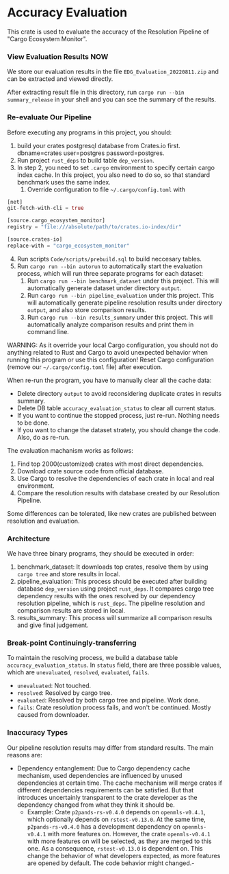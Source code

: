 # Accuracy Evaluation

This crate is used to evaluate the accuracy of the Resolution Pipeline of "Cargo Ecosystem Monitor".
### View Evaluation Results NOW

We store our evaluation results in the file `EDG_Evaluation_20220811.zip` and can be extracted and viewed directly.

After extracting result file in this directory, run `cargo run --bin summary_release` in your shell and you can see the summary of the results.

### Re-evaluate Our Pipeline

Before executing any programs in this project, you should:

1. build your crates postgresql database from Crates.io first. dbname=crates user=postgres password=postgres.
2. Run project `rust_deps` to build table `dep_version`.
3. In step 2, you need to set `.cargo` environment to specify certain cargo index cache. In this project, you also need to do so, so that standard benchmark uses the same index.
   1. Override configuration to file `~/.cargo/config.toml` with 
  ```Rust
  [net]
  git-fetch-with-cli = true

  [source.cargo_ecosystem_monitor]
  registry = "file:///absolute/path/to/crates.io-index/dir" 

  [source.crates-io]
  replace-with = "cargo_ecosystem_monitor"
  ```
4. Run scripts `Code/scripts/prebuild.sql` to build neccesary tables. 
5. Run `cargo run --bin autorun` to automatically start the evaluation process, which will run three separate programs for each dataset:
   1. Run `cargo run --bin benchmark_dataset` under this project. This will automatically generate dataset under directory `output`.
   2. Run `cargo run --bin pipeline_evaluation` under this project. This will automatically generate pipeline resolution results under directory `output`, and also store comparison results.
   3. Run `cargo run --bin results_summary` under this project. This will automatically analyze comparison results and print them in command line.

WARNING: As it override your local Cargo configuration, you should not do anything related to Rust and Cargo to avoid unexpected behavior when running this program or use this configuration! Reset Cargo configuration (remove our `~/.cargo/config.toml` file) after execution. 

When re-run the program, you have to manually clear all the cache data:
- Delete directory `output` to avoid reconsidering duplicate crates in results summary.
- Delete DB table `accuracy_evaluation_status` to clear all current status.
- If you want to continue the stopped process, just re-run. Nothing needs to be done.
- If you want to change the dataset stratety, you should change the code. Also, do as re-run.

The evaluation machanism works as follows:

1. Find top 2000(customized) crates with most direct dependencies.
2. Download crate source code from official database.
3. Use Cargo to resolve the dependencies of each crate in local and real environment.
4. Compare the resolution results with database created by our Resolution Pipeline.

Some differences can be tolerated, like new crates are published between resolution and evaluation.

### Architecture

We have three binary programs, they should be executed in order:

1. benchmark_dataset: It downloads top crates, resolve them by using `cargo tree` and store results in local.
2. pipeline_evaluation: This process should be executed after building database `dep_version` using project `rust_deps`. It compares cargo tree dependency results with the ones resolved by our dependency resolution pipeline, which is `rust_deps`. The pipeline resolution and comparison results are stored in local. 
3. results_summary: This process will summarize all comparison results and give final judgement.


### Break-point Continuingly-transferring

To maintain the resolving process, we build a database table `accuracy_evaluation_status`. In `status` field, there are three possible values, which are `unevaluated`, `resolved`, `evaluated`, `fails`.

- `unevaluated`: Not touched.
- `resolved`: Resolved by cargo tree.
- `evaluated`: Resolved by both cargo tree and pipeline. Work done.
- `fails`: Crate resolution process fails, and won't be continued. Mostly caused from downloader. 


### Inaccuracy Types

Our pipeline resolution results may differ from standard results. The main reasons are:

- Dependency entanglement: Due to Cargo dependency cache mechanism, used dependencies are influenced by unused dependencies at certain time. The cache mechanism will merge crates if different dependencies requirements can be satisfied. But that introduces uncertainly transparent to the crate developer as the dependency changed from what they think it should be.
  - Example: Crate `p2pands-rs-v0.4.0` depends on `openmls-v0.4.1`, which optionally depends on `rstest-v0.13.0`. At the same time, `p2pands-rs-v0.4.0` has a development dependency on `openmls-v0.4.1` with more features on. However, the crate `openmls-v0.4.1`  with more features on will be selected, as they are merged to this one. As a consequence, `rstest-v0.13.0` is dependent on. This change the behavior of what developers expected, as more features are opened by default. The code behavior might changed.-